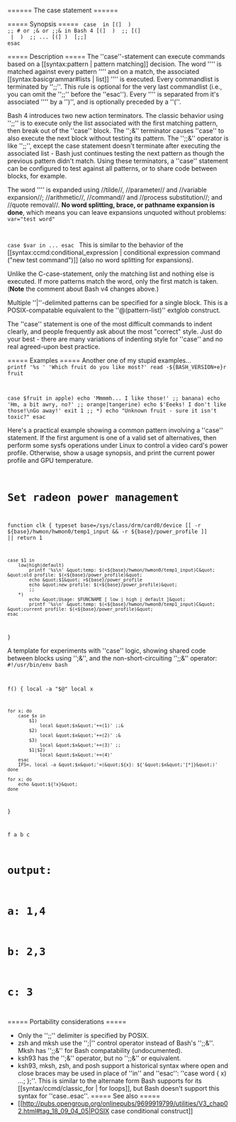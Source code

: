 ====== The case statement ======

===== Synopsis =====
<code>
case <WORD> in
  [(] <PATTERN1> ) <LIST1> ;; # or ;& or ;;& in Bash 4
  [(] <PATTERN2> ) <LIST2> ;;
  [(] <PATTERN3> | <PATTERN4> ) <LIST3-4> ;;
  ...
  [(] <PATTERNn>) <LISTn> [;;]
esac
</code>

===== Description =====
The ''case''-statement can execute commands based on a [[syntax:pattern | pattern matching]] decision. The word ''<WORD>'' is matched against every pattern ''<PATTERNn>'' and on a match, the associated [[syntax:basicgrammar#lists | list]] ''<LISTn>'' is executed. Every commandlist is terminated by ''<nowiki>;;</nowiki>''. This rule is optional for the very last commandlist (i.e., you can omit the ''<nowiki>;;</nowiki>'' before the ''esac''). Every ''<PATTERNn>'' is separated from it's associated ''<LISTn>'' by a '')'', and is optionally preceded by a ''(''.

Bash 4 introduces two new action terminators. The classic behavior using '';;'' is to execute only the list associated with the first matching pattern, then break out of the ''case'' block. The '';&'' terminator causes ''case'' to also execute the next block without testing its pattern. The '';;&'' operator is like '';;'', except the case statement doesn't terminate after executing the associated list - Bash just continues testing the next pattern as though the previous pattern didn't match. Using these terminators, a ''case'' statement can be configured to test against all patterns, or to share code between blocks, for example.

The word ''<WORD>'' is expanded using //tilde//, //parameter// and //variable expansion//; //arithmetic//, //command// and //process substitution//; and //quote removal//. **No word splitting, brace, or pathname expansion is done**, which means you can leave expansions unquoted without problems:
<code>
var=&quot;test word&quot;

case $var in
  ...
esac
</code>
This is similar to the behavior of the [[syntax:ccmd:conditional_expression | conditional expression command (&quot;new test command&quot;)]] (also no word splitting for expansions).

Unlike the C-case-statement, only the matching list and nothing else is executed. If more patterns match the word, only the first match is taken. (**Note** the comment about Bash v4 changes above.)

Multiple ''|''-delimited patterns can be specified for a single block. This is a POSIX-compatable equivalent to the ''@(pattern-list)'' extglob construct.

The ''case'' statement is one of the most difficult commands to indent clearly, and people frequently ask about the most &quot;correct&quot; style. Just do your best - there are many variations of indenting style for ''case'' and no real agreed-upon best practice.

===== Examples =====
Another one of my stupid examples...
<code>
printf '%s ' 'Which fruit do you like most?'
read -${BASH_VERSION+e}r fruit

case $fruit in
    apple)
        echo 'Mmmmh... I like those!'
        ;;
    banana)
        echo 'Hm, a bit awry, no?'
        ;;
    orange|tangerine)
        echo $'Eeeks! I don\'t like those!\nGo away!'
        exit 1
        ;;
    *)
        echo &quot;Unknown fruit - sure it isn't toxic?&quot;
esac
</code>

Here's a practical example showing a common pattern involving a ''case'' statement. If the first argument is one of a valid set of alternatives, then perform some sysfs operations under Linux to control a video card's power profile. Otherwise, show a usage synopsis, and print the current power profile and GPU temperature.
<code bash>
# Set radeon power management
function clk {
	typeset base=/sys/class/drm/card0/device
	[[ -r ${base}/hwmon/hwmon0/temp1_input && -r ${base}/power_profile ]] || return 1

	case $1 in
		low|high|default)
			printf '%s\n' &quot;temp: $(<${base}/hwmon/hwmon0/temp1_input)C&quot; &quot;old profile: $(<${base}/power_profile)&quot;
			echo &quot;$1&quot; >${base}/power_profile
			echo &quot;new profile: $(<${base}/power_profile)&quot;
			;;
		*)
			echo &quot;Usage: $FUNCNAME [ low | high | default ]&quot;
			printf '%s\n' &quot;temp: $(<${base}/hwmon/hwmon0/temp1_input)C&quot; &quot;current profile: $(<${base}/power_profile)&quot;
	esac
}
</code>

A template for experiments with ''case'' logic, showing shared code between blocks using '';&'', and the non-short-circuiting '';;&'' operator:
<code bash>
#!/usr/bin/env bash

f() {
    local -a &quot;$@&quot;
    local x

    for x; do
        case $x in
            $1)
                local &quot;$x&quot;'+=(1)' ;;&
            $2)
                local &quot;$x&quot;'+=(2)' ;&
            $3)
                local &quot;$x&quot;'+=(3)' ;;
            $1|$2)
                local &quot;$x&quot;'+=(4)'
        esac
        IFS=, local -a &quot;$x&quot;'=(&quot;${x}: ${'&quot;$x&quot;'[*]}&quot;)'
    done

    for x; do
        echo &quot;${!x}&quot;
    done
}

f a b c

# output:
# a: 1,4
# b: 2,3
# c: 3
</code>

===== Portability considerations =====

  * Only the '';;'' delimiter is specified by POSIX.
  * zsh and mksh use the '';|'' control operator instead of Bash's '';;&''. Mksh has '';;&'' for Bash compatability (undocumented).
  * ksh93 has the '';&'' operator, but no '';;&'' or equivalent.
  * ksh93, mksh, zsh, and posh support a historical syntax where open and close braces may be used in place of ''in'' and ''esac'': ''case word { x) ...; };''. This is similar to the alternate form Bash supports for its [[syntax/ccmd/classic_for | for loops]], but Bash doesn't support this syntax for ''case..esac''.
===== See also =====
  * [[http://pubs.opengroup.org/onlinepubs/9699919799/utilities/V3_chap02.html#tag_18_09_04_05|POSIX case conditional construct]]
